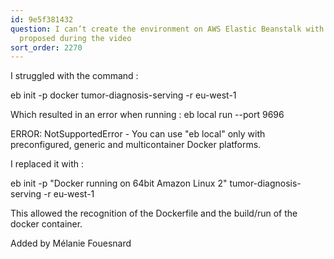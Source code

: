 ```yaml
---
id: 9e5f381432
question: I can’t create the environment on AWS Elastic Beanstalk with the command
  proposed during the video
sort_order: 2270
---
```


I struggled with the command :

eb init -p docker tumor-diagnosis-serving -r eu-west-1

Which resulted in an error when running : eb local run --port 9696

ERROR: NotSupportedError - You can use "eb local" only with preconfigured, generic and multicontainer Docker platforms.

I replaced it with :

eb init -p "Docker running on 64bit Amazon Linux 2" tumor-diagnosis-serving -r eu-west-1

This allowed the recognition of the Dockerfile and the build/run of the docker container.

Added by Mélanie Fouesnard

